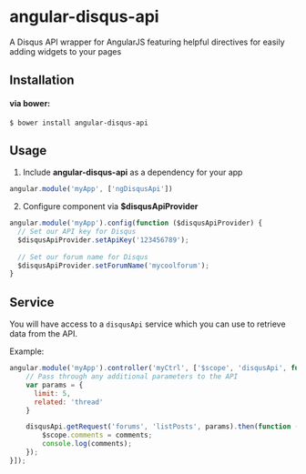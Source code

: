 angular-disqus-api
==================

A Disqus API wrapper for AngularJS featuring helpful directives for easily adding widgets to your pages

## Installation

#### via bower:
```
$ bower install angular-disqus-api
```

## Usage

1. Include **angular-disqus-api** as a dependency for your app

  ```js
  angular.module('myApp', ['ngDisqusApi'])
  ```
  
2. Configure component via **$disqusApiProvider**

  ```js
  angular.module('myApp').config(function ($disqusApiProvider) {
    // Set our API key for Disqus
    $disqusApiProvider.setApiKey('123456789');
    
    // Set our forum name for Disqus
    $disqusApiProvider.setForumName('mycoolforum');
  }
  ```

## Service

You will have access to a ```disqusApi``` service which you can use to retrieve data from the API.

Example:

```js
angular.module('myApp').controller('myCtrl', ['$scope', 'disqusApi', function ($scope, disqusApi) {
    // Pass through any additional parameters to the API
    var params = {
      limit: 5,
      related: 'thread'
    }

    disqusApi.getRequest('forums', 'listPosts', params).then(function (comments) {
        $scope.comments = comments;
        console.log(comments);
    });
}]);
```
